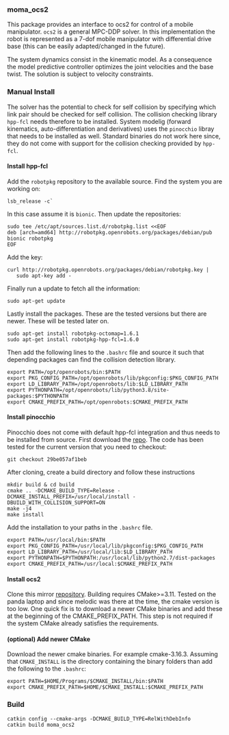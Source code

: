 ### moma_ocs2

This package provides an interface to ocs2 for control of a mobile manipulator. `ocs2` is a general MPC-DDP solver. In this implementation the robot is represented as a 7-dof mobile manipulator with differential drive base (this can be easily adapted/changed in the future).

The system dynamics consist in the kinematic model. As a consequence the model predictive controller optimizes the joint velocities and the base twist. The solution is subject to velocity constraints.

### Manual Install

The solver has the potential to check for self collision by specifying which link pair should be checked for self collision. The collision checking library `hpp-fcl` needs therefore to be installed. System modelig (forward kinematics, auto-differentiation and derivatives) uses the `pinocchio` libray that needs to be installed as well. Standard binaries do not work here since, they do not come with support for the collision checking provided by `hpp-fcl`.

#### Install hpp-fcl

Add the `robotpkg` repository to the available source. Find the system you are working on:

```
lsb_release -c`
```

In this case assume it is `bionic`. Then update the repositories:

```
sudo tee /etc/apt/sources.list.d/robotpkg.list <<EOF
deb [arch=amd64] http://robotpkg.openrobots.org/packages/debian/pub bionic robotpkg
EOF
```

Add the key:

```
curl http://robotpkg.openrobots.org/packages/debian/robotpkg.key |
   sudo apt-key add -
```

Finally run a update to fetch all the information:

```
sudo apt-get update
```

Lastly install the packages. These are the tested versions but there are newer. These will be tested later on.

```
sudo apt-get install robotpkg-octomap=1.6.1
sudo apt-get install robotpkg-hpp-fcl=1.6.0
```

Then add the following lines to the `.bashrc` file and source it such that depending packages can find the collision detection library.

```
export PATH=/opt/openrobots/bin:$PATH
export PKG_CONFIG_PATH=/opt/openrobots/lib/pkgconfig:$PKG_CONFIG_PATH
export LD_LIBRARY_PATH=/opt/openrobots/lib:$LD_LIBRARY_PATH
export PYTHONPATH=/opt/openrobots/lib/python3.8/site-packages:$PYTHONPATH
export CMAKE_PREFIX_PATH=/opt/openrobots:$CMAKE_PREFIX_PATH
```

#### Install pinocchio

Pinocchio does not come with default hpp-fcl integration and thus needs to be installed from source.
First download the [repo](https://stack-of-tasks.github.io/pinocchio/download.html).
The code has been tested for the current version that you need to checkout:

```
git checkout 29be057af1beb

```

After cloning, create a build directory and follow these instructions

```
mkdir build & cd build
cmake .. -DCMAKE_BUILD_TYPE=Release -DCMAKE_INSTALL_PREFIX=/usr/local/install -DBUILD_WITH_COLLISION_SUPPORT=ON
make -j4
make install
```

Add the installation to your paths in the `.bashrc` file.

```
export PATH=/usr/local/bin:$PATH
export PKG_CONFIG_PATH=/usr/local/lib/pkgconfig:$PKG_CONFIG_PATH
export LD_LIBRARY_PATH=/usr/local/lib:$LD_LIBRARY_PATH
export PYTHONPATH=$PYTHONPATH:/usr/local/lib/python2.7/dist-packages
export CMAKE_PREFIX_PATH=/usr/local:$CMAKE_PREFIX_PATH
```

#### Install ocs2

Clone this mirror [repository](http://github.com/grizzi/ocs2.git). Building requires CMake>=3.11. Tested on the panda laptop and since melodic was there at the time, the cmake version is too low. One quick fix is to download a newer CMake binaries and add these at the beginning of the CMAKE_PREFIX_PATH. This step is not required if the system CMake already satisfies the requirements.

#### (optional) Add newer CMake

Download the newer cmake binaries. For example cmake-3.16.3. Assuming that `CMAKE_INSTALL` is the directory containing the binary folders than add the following to the `.bashrc`:

```
export PATH=$HOME/Programs/$CMAKE_INSTALL/bin:$PATH
export CMAKE_PREFIX_PATH=$HOME/$CMAKE_INSTALL:$CMAKE_PREFIX_PATH
```

### Build

```
catkin config --cmake-args -DCMAKE_BUILD_TYPE=RelWithDebInfo
catkin build moma_ocs2
```
